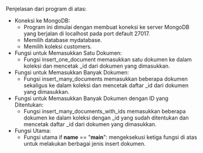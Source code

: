 Penjelasan dari program di atas:
- Koneksi ke MongoDB:
  - Program ini dimulai dengan membuat koneksi ke server MongoDB yang berjalan di localhost pada port default 27017.
  - Memilih database mydatabase.
  - Memilih koleksi customers.
- Fungsi untuk Memasukkan Satu Dokumen:
  - Fungsi insert_one_document memasukkan satu dokumen ke dalam koleksi dan mencetak _id dari dokumen yang dimasukkan.
- Fungsi untuk Memasukkan Banyak Dokumen:
  - Fungsi insert_many_documents memasukkan beberapa dokumen sekaligus ke dalam koleksi dan mencetak daftar _id dari dokumen yang dimasukkan.
- Fungsi untuk Memasukkan Banyak Dokumen dengan ID yang Ditentukan:
  - Fungsi insert_many_documents_with_ids memasukkan beberapa dokumen ke dalam koleksi dengan _id yang sudah ditentukan dan mencetak daftar _id dari dokumen yang dimasukkan.
- Fungsi Utama:
  - Fungsi utama if __name__ == "__main__": mengeksekusi ketiga fungsi di atas untuk melakukan berbagai jenis insert dokumen.
